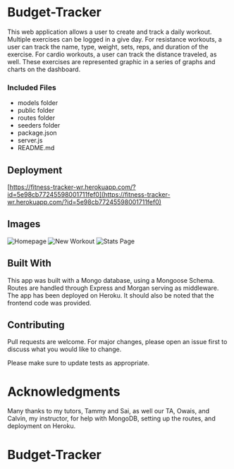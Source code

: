# Budget-Tracker

This web application allows a user to create and track a daily workout. Multiple exercises can be logged in a give day. For resistance workouts, a user can track the name, type, weight, sets, reps, and duration of the exercise. For cardio workouts, a user can track the distance traveled, as well. These exercises are represented graphic in a series of graphs and charts on the dashboard.

### Included Files

* models folder
* public folder
* routes folder
* seeders folder
* package.json
* server.js
* README.md



## Deployment

[https://fitness-tracker-wr.herokuapp.com/?id=5e98cb77245598001711fef0](https://fitness-tracker-wr.herokuapp.com/?id=5e98cb77245598001711fef0)

## Images

![Homepage](public/images/home.png) 
![New Workout](public/images/newWorkout.png) 
![Stats Page](public/images/stats.png) 

## Built With

This app was built with a Mongo database, using a Mongoose Schema. Routes are handled through Express and Morgan serving as middleware. The app has been deployed on Heroku. It should also be noted that the frontend code was provided.

## Contributing

Pull requests are welcome. For major changes, please open an issue first to discuss what you would like to change.

Please make sure to update tests as appropriate.

# Acknowledgments

Many thanks to my tutors, Tammy and Sai, as well our TA, Owais, and Calvin, my instructor, for help with MongoDB, setting up the routes, and deployment on Heroku.





# Budget-Tracker